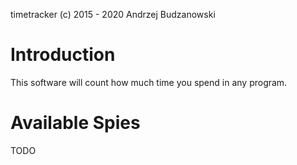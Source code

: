 ﻿timetracker
(c) 2015 - 2020 Andrzej Budzanowski

# Introduction

This software will count how much time you spend in any program.

# Available Spies
TODO
